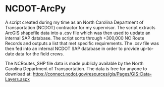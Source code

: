 # NCDOT-ArcPy

A script created during my time as an North Carolina Department of Transportation (NCDOT) contractor for my supervisor. 
The script extracts ArcGIS shapefile data into a .csv file which was then used to update an internal SAP database. The script sorts through +300,000 NC Route Records and outputs a list that met specific requirements. The .csv file was then fed into an internal NCDOT SAP database in order to provide up-to-date data for the field crews. 


The NCRoutes_SHP file data is made publicly available by the North Carolina Department of Transportation. The data is free for anyone to download at: https://connect.ncdot.gov/resources/gis/Pages/GIS-Data-Layers.aspx

